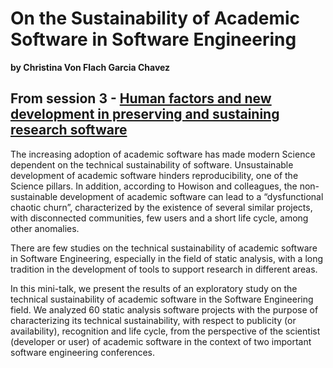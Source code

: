 # On the Sustainability of Academic Software in Software Engineering
**by Christina Von Flach Garcia Chavez**  

## From session 3 - [Human factors and new development in preserving and sustaining research software](/wosss21-agenda#session-3)  
The increasing adoption of academic software has made modern Science dependent on the technical sustainability of software. Unsustainable development of academic software hinders reproducibility, one of the Science pillars. In addition, according to Howison and colleagues, the non-sustainable development of academic software can lead to a “dysfunctional chaotic churn”, characterized by the existence of several similar projects, with disconnected communities, few users and a short life cycle, among other anomalies.

There are few studies on the technical sustainability of academic software in Software Engineering, especially in the field of static analysis, with a long tradition in the development of tools to support research in different areas.

In this mini-talk, we present the results of an exploratory study on the technical sustainability of academic software in the Software Engineering field. We analyzed 60 static analysis software projects with the purpose of characterizing its technical sustainability, with respect to publicity (or availability), recognition and life cycle, from the perspective of the scientist (developer or user) of academic software in the context of two important software engineering conferences.
